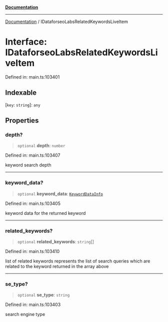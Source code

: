 [**Documentation**](../README.md)

***

[Documentation](../README.md) / IDataforseoLabsRelatedKeywordsLiveItem

# Interface: IDataforseoLabsRelatedKeywordsLiveItem

Defined in: main.ts:103401

## Indexable

\[`key`: `string`\]: `any`

## Properties

### depth?

> `optional` **depth**: `number`

Defined in: main.ts:103407

keyword search depth

***

### keyword\_data?

> `optional` **keyword\_data**: [`KeywordDataInfo`](../classes/KeywordDataInfo.md)

Defined in: main.ts:103405

keyword data for the returned keyword

***

### related\_keywords?

> `optional` **related\_keywords**: `string`[]

Defined in: main.ts:103410

list of related keywords
represents the list of search queries which are related to the keyword returned in the array above

***

### se\_type?

> `optional` **se\_type**: `string`

Defined in: main.ts:103403

search engine type
